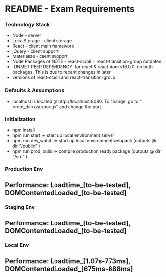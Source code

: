 # README - Exam Requirements #

### Technology Stack ###

* Node         - server
* LocalStorage - client storage
* React        - client main framework
* jQuery       - client support
* Materialize  - client support
* Node Packages of NOTE - react-scroll + react-transition-group outdated
* 'UNMET PEER DEPENDENCY' for react & react-dom v16.0.0. on both packages. This is due to recent changes in later
* versions of react-scroll and react-transition-group

### Defaults & Assumptions ###

* localhost is located @ http://localhost:8080. To change, go to "<root_dir>/var/port.js" and change the port.

### Initialization ###

* npm install
* npm run start      => start up local environment server
* npm run dev_watch  => start up local environment webpack (outputs @ dir "/public" )
* npm run prod_build => compile production ready package (outputs @ dir "/src" )

### Production Env ###
## Performance: Loadtime_[to-be-tested], DOMContentedLoaded_[to-be-tested] ##

### Staging Env ###
## Performance: Loadtime_[to-be-tested], DOMContentedLoaded_[to-be-tested] ##

### Local Env ###
## Performance: Loadtime_[1.07s-773ms], DOMContentedLoaded_[675ms-688ms] ##
